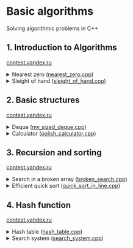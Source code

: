 # **Basic algorithms**
Solving algorithmic problems in C++

## 1. Introduction to Algorithms 
[contest.yandex.ru](https://contest.yandex.ru/contest/22449/problems/)

<details><summary>Nearest zero (<a href="https://github.com/Attii/Algorithms-and-Data-Structures/blob/main/sprint1/nearest_zero.cpp">nearest_zero.cpp</a>)</summary>
  <br>
  
### Task
  
  Timofey is looking for a place to build a house. The street where he wants to live has a length of n, meaning it consists of n  identical consecutive plots. Each plot is either empty or already has a house built on it.

Sociable Timofey does not want to live far from other people on this street. Therefore, it is important for him to know the distance from each plot to the nearest empty plot. If the plot is empty, this distance will be zero — the distance to itself.

Help Timofey calculate these distances. For this, you have a map of the street. Houses in Timofey's city were numbered in the order they were built, so their numbers on the map are unordered. Empty plots are marked with zeros.

### Input Format
The first line contains the length of the street — \( n \) (1 ≤ \( n \) ≤ \( 10^6 \)). The next line contains \( n \) non-negative integers — house numbers and designations of empty plots on the map (zeros). It is guaranteed that there is at least one zero in the sequence. House numbers (positive integers) are unique and do not exceed \( 10^9 \).

### Output Format
For each of the plots, output the distance to the nearest zero. Print the numbers in one line, separated by spaces.

### Example 1
**Input**
```
5
0 1 4 9 0
```
**Output**
```
0 1 2 1 0
```

### Example 2
**Input**
```
6
0 7 9 4 8 20
```
**Output**
```
0 1 2 3 4 5
```
</details>

<details>
  <summary>Sleight of hand (<a href="https://github.com/Attii/Algorithms-and-Data-Structures/blob/main/sprint1/sleight_of_hand.cpp">sleight_of_hand.cpp</a>)</summary>

  <br>

  ### Task

  The game "Speed Typing Trainer" consists of a 4x4 field of keys, which either have a dot or a digit from one to nine. The essence of the game is as follows: in each round, a combination of digits and dots appears on the field. At time \( t \), the player must simultaneously press all the keys that have the digit \( t \).

If at time \( t \) all the required keys are pressed, the players score one point. If there are no keys with the digit \( t \) on the field, no point is awarded.

Two players can press \( k \) keys each at the same time. Determine the number of points Gosha and Timofey can earn if they press the keys together. Let's consider Example 1, where \( k = 3 \).

Suppose \( t = 1 \). In this case, one player must press two keys with the digit 1. To find out how many keys two players will press, use the formula: \( k \times 2 \). It turns out that together the boys will press six keys and earn a point.

When \( t = 2 \), the two players need to press seven keys simultaneously. But this is not possible for the guys: each can press only three keys. No point is awarded.

At \( t = 3 \), each player needs to press one key. Success! Now Gosha and Timofey have two points.

There are no other digits on the field. Therefore, in the next rounds, where \( t = 4 \ldots t = 9 \), no points will be awarded. Thus, Gosha and Timofey will earn two points.

Determine the number of points Gosha and Timofey can earn if they press the keys together.

### Input Format
The first line contains an integer \( k \) (1 ≤ \( k \) ≤ 5).

The next four lines represent the appearance of the trainer — 4 characters in each line. Each character is either a dot or a digit from 1 to 9. The characters in one line are consecutive and not separated by spaces.

### Output Format
Print a single number — the maximum number of points that Gosha and Timofey can score.

### Example 1
**Input**
```
3
1231
2..2
2..2
2..2
```
**Output**
```
2
```

### Example 2
**Input**
```
4
1111
9999
1111
9911
```
**Output**
```
1
```

### Example 3
**Input**
```
4
1111
1111
1111
1111
```
**Output**
```
0
```
</details>

## 2. Basic structures
[contest.yandex.ru](https://contest.yandex.ru/contest/22779/problems/)

<details>
  <summary>Deque (<a href="https://github.com/Attii/Algorithms-and-Data-Structures/blob/main/sprint2/my_sized_deque.cpp">my_sized_deque.cpp</a>)</summary>
  
  <br>

### Task
Gosha implemented a data structure called Deque (double-ended queue), where the maximum size is determined by a given number. The methods `push_back(x)`, `push_front(x)`, `pop_back()`, and `pop_front()` worked correctly. However, if the deque had many elements, the program ran very slowly. The problem was that not all operations were performed in O(1) time complexity. Help Gosha! Write an efficient implementation.

Attention: Use a circular buffer for the implementation.

### Input format
The first line contains the number of commands `n` — an integer not exceeding 100,000. The second line contains the number `m` — the maximum size of the deque. It does not exceed 50,000. The next `n` lines contain one of the following commands:

- `push_back(value)` – add an element to the end of the deque. If the deque already contains the maximum number of elements, output "error".
- `push_front(value)` – add an element to the beginning of the deque. If the deque already contains the maximum number of elements, output "error".
- `pop_front()` – output the first element of the deque and remove it. If the deque was empty, output "error".
- `pop_back()` – output the last element of the deque and remove it. If the deque was empty, output "error".

`Value` is an integer not exceeding 1000 in absolute value.

### Output format
Output the result of each command on a separate line. For successful `push_back(x)` and `push_front(x)` commands, do not output anything.

### Example 1

#### Input
```plaintext
4
4
push_front 861
push_front -819
pop_back
pop_back
```

#### Output
```plaintext
861
-819
```

### Example 2

#### Input
```plaintext
7
10
push_front -855
push_front 0
pop_back
pop_back
push_back 844
pop_back
push_back 823
```

#### Output
```plaintext
-855
0
844
```

### Example 3

#### Input
```plaintext
6
6
push_front -201
push_back 959
push_back 102
push_front 20
pop_front
pop_back
```

#### Output
```plaintext
20
102
```
</details>

<details><summary>Calculator (<a href="https://github.com/Attii/Algorithms-and-Data-Structures/blob/main/sprint2/polish_calculator.cpp">polish_calculator.cpp</a>)</summary>
  <br>

  ### Task 

The task is related to reverse Polish notation. It is used for parsing arithmetic expressions. It is also sometimes called postfix notation.

In postfix notation, operands are located before the operators.

Example 1:
```
3 4 +
```
means 3 + 4 and equals 7.

Example 2:
```
12 5 /
```
Since division is integer division, the result is 2.

Example 3:
```
10 2 4 * -
```
means 10 - 2 * 4 and equals 2.

Let's analyze the last example in more detail:

The * sign is immediately after the numbers 2 and 4, so the operation indicated by this sign must be applied to them, that is, multiply these two numbers. As a result, we get 8.

After that, the expression becomes:

```
10 8 -
```
The "minus" operation must be applied to the two preceding numbers, that is, 10 and 8. As a result, we get 2.

Let's consider the algorithm in more detail. To implement it, we will use a stack.

To calculate the value of an expression written in reverse Polish notation, you need to read the expression from left to right and follow these steps:

1. **Process the input symbol**:
   - If an operand is encountered, it is placed on the top of the stack.
   - If an operation sign is encountered, the operation is performed on the required number of values taken from the stack in the order they were added. The result of the performed operation is placed on the top of the stack.
2. **If the input set of characters is not fully processed, go back to step 1**.
3. **After fully processing the input set of characters, the result of the expression calculation is on the top of the stack**. If there are several numbers left in the stack, only the top element should be output.

**Note about negative numbers and division**: In this task, division is understood as mathematical integer division. This means that rounding always occurs downwards. Specifically, if `a / b = c`, then `b ⋅ c` is the largest number that does not exceed `a` and is simultaneously divisible by `b`.

For example, `-1 / 3 = -1`. Be careful: in C++, Java, and Go, for instance, division works differently.

In the current task, it is guaranteed that there is no division by a negative number.

### Input Format
The single line contains an expression written in reverse Polish notation. Numbers and arithmetic operations are separated by spaces.

The input may include the operations: `+`, `-`, `*`, `/` and numbers, whose absolute value does not exceed 10000.

It is guaranteed that the value of intermediate expressions in the test data does not exceed 50000 in absolute value.

### Output Format
Output a single number — the value of the expression.

### Example 1

**Input**:
```
2 1 + 3 *
```

**Output**:
```
9
```

### Example 2

**Input**:
```
7 2 + 4 * 2 +
```

**Output**:
```
38
```
  
</details>

## 3. Recursion and sorting
[contest.yandex.ru](https://contest.yandex.ru/contest/23638/problems/)

<details><summary>Search in a broken array (<a href="https://github.com/Attii/Algorithms-and-Data-Structures/blob/main/sprint3/broken_search.cpp">broken_search.cpp</a>)</summary>
<br>

  ### Task 

Alla made a mistake when copying data from one data structure to another. She stored an array of numbers in a circular buffer. The array was sorted in ascending order, allowing elements to be found in logarithmic time. Alla copied the data from the circular buffer to a regular array but shifted the data of the original sorted sequence (the array could still remain sorted). Nonetheless, it's necessary to ensure the ability to find an element in it in O(log n) time.
You can assume that the array contains only unique elements.
You are required to implement a function that performs the search in the broken array. Note that reading data and printing the answer is not required.

### Input format
The function accepts an array of natural numbers and a target number `k`. The length of the array does not exceed 10000. The elements of the array and the number `k` do not exceed 10000 in value.
In the examples:
The first line contains the number `n` — the length of the array.
The second line contains a positive number `k` — the target element.
In the next line, `n` natural numbers are given separated by spaces — the elements of the array.

### Output format
The function should return the index of the element equal to `k` if it is present in the array (indexing starts from zero). If the element is not found, the function should return `-1`.
The array cannot be modified.
To filter out inefficient solutions, your function will be run from 10000 to 1000000 times.

### Example 1

**Input**:
```plaintext
9
5
19 21 100 101 1 4 5 7 12
```

**Output**:
```plaintext
6
```

### Example 2

**Input**:
```plaintext
2
1
5 1
```

**Output**:
```plaintext
1
```
</details>

<details><summary>Efficient quick sort (<a href="https://github.com/Attii/Algorithms-and-Data-Structures/blob/main/sprint3/quick_sort_in_line.cpp">quick_sort_in_line.cpp</a>)</summary>
  <br>

  ### Task 

Timofey decided to organize a competitive programming contest to find talented interns. The tasks are prepared, participants are registered, and tests are written. The only thing left is to determine the winner at the end of the competition.

Each participant has a unique login. When the competition is over, each participant will be associated with two indicators: the number of solved problems Pi and the penalty size Fi. Penalties are awarded for unsuccessful attempts and the time taken to solve the problem.

Timofey decided to sort the results table as follows: when comparing two participants, the one who has solved more problems will be ranked higher. If the number of solved problems is the same, the participant with the lower penalty will be ranked higher. If the penalties are also the same, the participant whose login comes first in alphabetical (lexicographical) order will be ranked higher.

Timofey ordered hoodies for the winners and went to the store to pick them up the day before. In his absence, he entrusted you to implement the quicksort algorithm for the results table. Since Timofey loves competitive programming and dislikes wasting RAM, your implementation of the sorting algorithm must not use O(n) additional memory for intermediate data (this modification of quicksort is called "in-place").

### How in-place quicksort works

As with the usual quicksort that uses additional memory, you need to select a pivot element, and then reorder the array. We will make sure that elements not exceeding the pivot come first, followed by elements greater than the pivot.

Then the sort is called recursively for the two resulting parts. The step of partitioning elements into groups usually uses additional memory in the ordinary algorithm. Now let's see how to implement this step in-place.

Let's assume we have chosen a pivot element. We will use two pointers, left and right, which initially point to the left and right ends of the segment, respectively. Then we will move the left pointer to the right as long as it points to an element less than the pivot. Similarly, we move the right pointer to the left as long as it points to an element greater than the pivot. Eventually, the left pointer will point to an element that belongs to the second group, and the right pointer will point to an element that belongs to the first group. We will swap these elements and move the pointers to the next elements. We will repeat this action until the left and right pointers meet.

### Input format
The first line contains the number of participants `n`, where 1 ≤ n ≤ 100,000.
Each of the next `n` lines contains information about one participant.
The `i`-th participant is described by three parameters:

- a unique login (a string of lowercase Latin letters no longer than 20 characters)
- the number of solved problems `Pi`
- the penalty `Fi`

`Fi` and `Pi` are integers in the range from 0 to 10^9.

### Output format
For the sorted list of participants, print their logins one per line in order.

### Example 1

**Input**:
```
5
alla 4 100
gena 6 1000
gosha 2 90
rita 2 90
timofey 4 80
```

**Output**:
```
gena
timofey
alla
gosha
rita
```

### Example 2

**Input**:
```
5
alla 0 0
gena 0 0
gosha 0 0
rita 0 0
timofey 0 0
```

**Output**:
```
alla
gena
gosha
rita
timofey
```

</details>

## 4. Hash function
[contest.yandex.ru](https://contest.yandex.ru/contest/23991/problems/)

<details><summary>Hash table (<a href="https://github.com/Attii/Algorithms-and-Data-Structures/blob/main/sprint4/hash_table.cpp">hash_table.cpp</a>)</summary>
<br>

### Task 

Timofey, as a good manager, keeps information about his employees' salaries in a database and constantly updates it. He has tasked you with implementing a hash table to store this salary database.

The hash table should support the following operations:

- `put key value` — adding a key-value pair. If the given key already exists in the table, the corresponding value is updated.
- `get key` — retrieving the value by key. If the key is not in the table, output "None". Otherwise, output the found value.
- `delete key` — deleting a key from the table. If the key does not exist, output "None", otherwise output the value stored by this key and delete the key.

The table stores unique keys.

### Implementation Requirements:

- You cannot use built-in hash table implementations provided by programming languages (e.g., `std::unordered_map` in C++, `dict` in Python, `HashMap` in Java, etc.).
- Handle collisions using chaining or open addressing.
- All operations should run in O(1) on average.
- Rehashing and resizing the hash table are not required.
- Keys and values, employee IDs and their salaries, are integers. Support for arbitrary hashable types is not required.

### Input Format

The first line specifies the total number of queries to the table `n` (1 ≤ n ≤ 10^6).

The next `n` lines contain the queries, which are of three types: `get`, `put`, `delete` — as described in the requirements.

All keys and values are integers not exceeding 10^9 in absolute value. Numbers can be negative.

In any sequence of commands, the number of keys in the hash table cannot exceed 10^5.

### Output Format

For each `get` and `delete` query, output the response on a separate line.

### Example 1

**Input**:
```
10
get 1
put 1 10
put 2 4
get 1
get 2
delete 2
get 2
put 1 5
get 1
delete 2
```

**Output**:
```
None
10
4
4
None
5
None
```

### Example 2

**Input**:
```
8
get 9
delete 9
put 9 1
get 9
put 9 2
get 9
put 9 3
get 9
```

**Output**:
```
None
None
1
2
3
```

</details>

<details><summary>Search system (<a href="https://github.com/Attii/Algorithms-and-Data-Structures/blob/main/sprint4/search_system.cpp">search_system.cpp</a>)</summary>
  <br>

  ### Task 

Timofey is developing his own search engine.

There are n documents, each of which is a text made up of words. A search index needs to be built from these documents. The system will receive queries as input. A query is a set of words. The task is to output the top 5 most relevant documents for each query.

The relevance of a document is calculated as follows: for each unique word in the query, count its occurrences in the document, and sum these counts for all words in the query. The total sum is the relevance of the document. The higher the sum, the more relevant the document is to the query.

Documents in the output are sorted by decreasing relevance. If the relevance of documents is the same, they are sorted by their index in the input data (i.e., in ascending order).

Consider cases where queries consist of words that appear in a small number of documents. What if a word appears many times in one document?

### Input Format
The first line contains a natural number n — the number of documents in the database (1 ≤ n ≤ 10^4).

The next n lines contain the documents, one per line. Each document consists of several words separated by a single space, made up of lowercase Latin letters. The length of each document does not exceed 1000 characters. A document is never empty.

The next line contains the number of queries — a natural number m (1 ≤ m ≤ 10^4). The following m lines contain the queries, one per line. Each query consists of one or more words separated by a single space, made up of lowercase Latin letters. The length of each query does not exceed 100 characters. A query is never empty.

### Output Format
For each query, output the numbers of the top five most relevant documents on one line. If fewer than five documents are found, output as many as are found. Do not output documents with a relevance of 0.

### Example 1

**Input**:
```
3
i love coffee
coffee with milk and sugar
free tea for everyone
3
i like black coffee without milk
everyone loves new year
mary likes black coffee without milk
```

**Output**:
```
1 2
3
2 1
```

### Example 2

**Input**:
```
6
buy flat in moscow
rent flat in moscow
sell flat in moscow
want flat in moscow like crazy
clean flat in moscow on weekends
renovate flat in moscow
1
flat in moscow for crazy weekends
```

**Output**:
```
4 5 1 2 3
```

### Example 3

**Input**:
```
3
i like dfs and bfs
i like dfs dfs
i like bfs with bfs and bfs
1
dfs dfs dfs dfs bfs
```

**Output**:
```
3 1 2
```

</details>
